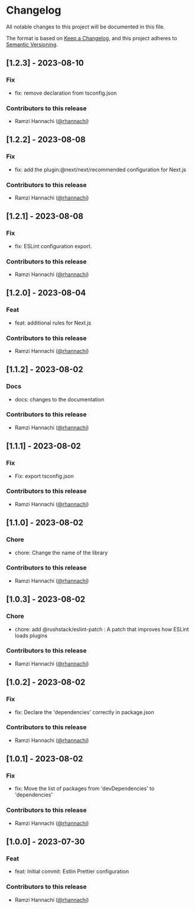 # Changelog

All notable changes to this project will be documented in this file.

The format is based on [Keep a Changelog](https://keepachangelog.com/en/1.0.0/),
and this project adheres to [Semantic Versioning](https://semver.org/spec/v2.0.0.html).

## [1.2.3] - 2023-08-10
### Fix
* fix: remove declaration from tsconfig.json
### Contributors to this release
* Ramzi Hannachi ([@rhannachi](https://github.com/rhannachi))

## [1.2.2] - 2023-08-08
### Fix
* fix: add the plugin:@next/next/recommended configuration for Next.js
### Contributors to this release
* Ramzi Hannachi ([@rhannachi](https://github.com/rhannachi))

## [1.2.1] - 2023-08-08
### Fix
* fix: ESLint configuration export.
### Contributors to this release
* Ramzi Hannachi ([@rhannachi](https://github.com/rhannachi))

## [1.2.0] - 2023-08-04
### Feat
* feat: additional rules for Next.js
### Contributors to this release
* Ramzi Hannachi ([@rhannachi](https://github.com/rhannachi))

## [1.1.2] - 2023-08-02
### Docs
* docs: changes to the documentation
### Contributors to this release
* Ramzi Hannachi ([@rhannachi](https://github.com/rhannachi))

## [1.1.1] - 2023-08-02
### Fix
* Fix: export tsconfig.json
### Contributors to this release
* Ramzi Hannachi ([@rhannachi](https://github.com/rhannachi))

## [1.1.0] - 2023-08-02
### Chore
* chore: Change the name of the library
### Contributors to this release
* Ramzi Hannachi ([@rhannachi](https://github.com/rhannachi))

## [1.0.3] - 2023-08-02
### Chore
* chore: add @rushstack/eslint-patch : A patch that improves how ESLint loads plugins
### Contributors to this release
* Ramzi Hannachi ([@rhannachi](https://github.com/rhannachi))

## [1.0.2] - 2023-08-02
### Fix
* fix: Declare the 'dependencies' correctly in package.json
### Contributors to this release
* Ramzi Hannachi ([@rhannachi](https://github.com/rhannachi))

## [1.0.1] - 2023-08-02
### Fix
* fix: Move the list of packages from 'devDependencies' to 'dependencies'
### Contributors to this release
* Ramzi Hannachi ([@rhannachi](https://github.com/rhannachi))

## [1.0.0] - 2023-07-30
### Feat
* feat: Initial commit: Estlin Prettier configuration
### Contributors to this release
* Ramzi Hannachi ([@rhannachi](https://github.com/rhannachi))
